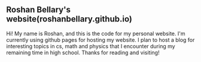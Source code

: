 ## Roshan Bellary's website(roshanbellary.github.io)

Hi! My name is Roshan, and this is the code for my personal website. I'm currently using github pages for hosting my website. I plan to host a blog for interesting topics in cs, math and physics that I encounter during my remaining time in high school. Thanks for reading and visiting!
